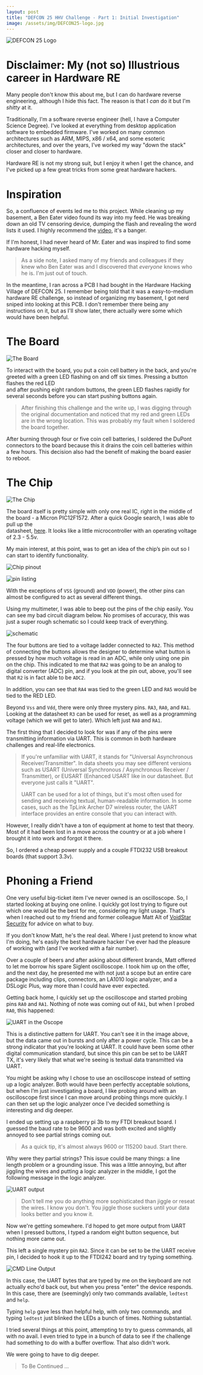 ```yaml
---
layout: post
title: "DEFCON 25 HHV Challenge - Part 1: Initial Investigation"
image: /assets/img/DEFCON25-logo.jpg
---
```


![DEFCON 25 Logo](/assets/img/DEFCON25-logo.jpg)

# Disclaimer: My (not so) Illustrious career in Hardware RE  
  
Many people don't know this about me, but I can do hardware reverse engineering, although I hide this fact. The reason is that I *can* do it but I'm *shitty* at it.  

Traditionally, I'm a software reverse engineer (hell, I have a Computer Science Degree). I've looked at everything from desktop application software to embedded firmware. I've worked on many common architectures such as ARM, MIPS, x86 / x64, and some esoteric architectures, and over the years, I've worked my way "down the stack" closer and closer to hardware.

Hardware RE is not my strong suit, but I enjoy it when I get the chance, and I've picked up a few great tricks from some great hardware hackers.

# Inspiration  
  
So, a confluence of events led me to this project. While cleaning up my basement, a Ben Eater video found its way into my feed. He was breaking down an old TV censoring device, dumping the flash and revealing the word lists it used. I highly recommend the [video](https://www.youtube.com/watch?v=a6EWIh2D1NQ), it's a banger.  
  
If I'm honest, I had never heard of Mr. Eater and was inspired to find some hardware hacking myself.  
  
> As a side note, I asked many of my friends and colleagues if they knew who Ben Eater was and I discovered that *everyone* knows who he is. I'm just out of touch.  
  
In the meantime, I ran across a PCB I had bought in the Hardware Hacking Village of DEFCON 25. I remember being told that it was a easy-to-medium hardware RE challenge, so instead of organizing my basement, I got nerd sniped into looking at this PCB. I don't remember there being any instructions on it, but as I'll show later, there actually were some which would have been helpful.

  
# The Board  
![The Board](/assets/img/KBEPCB.jpeg)

To interact with the board, you put a coin cell battery in the back, and you're greeted with a green LED flashing on and off six times. Pressing a button flashes the red LED  
and after pushing eight random buttons, the green LED flashes rapidly for several seconds before you can start pushing buttons again.  

> After finishing this challenge and the write up, I was digging through the original documentation and noticed that my red and green LEDs are in the wrong location. This was probably my fault when I soldered the board together.

After burning through four or five coin cell batteries, I soldered the DuPont connectors to the board because this it drains the coin cell batteries within a few hours. This decision also had the benefit of making the board easier to reboot.

# The Chip  
![The Chip](/assets/img/chip.jpg)

The board itself is pretty simple with only one real IC, right in the middle of the board - a Micron PIC12F1572. After a quick Google search, I was able to pull up the  
datasheet, [here](https://ww1.microchip.com/downloads/en/DeviceDoc/40001723D.pdf).  It looks like a little microcontroller with an operating voltage of 2.3 - 5.5v. 

My main interest, at this point, was to get an idea of the chip’s pin out so I can start to identify functionality.

![Chip pinout](/assets/img/chip_pinout.png)

![pin listing](/assets/img/pin_listing.png)

With the exceptions of `VSS` (ground) and `VDD` (power), the other pins can almost be configured to act as several different things.

Using my multimeter, I was able to beep out the pins of the chip easily. You can see my bad circuit diagram below. No promises of accuracy, this was just a super rough schematic so I could keep track of everything.

![schematic](/assets/img/schematic.jpg)

The four buttons are tied to a voltage ladder connected to `RA2`. This method of connecting the buttons allows the designer to determine what button is pressed by how much voltage is read in an ADC, while only using one pin on the chip. This indicated to me that `RA2` was going to be an analog to digital converter (ADC) pin, and if you look at the pin out, above, you'll see that `R2` is in fact able to be `ADC2`. 

In addition, you can see that `RA4` was tied to the green LED and `RA5` would be tied to the RED LED. 

Beyond `Vss` and `Vdd`, there were only three mystery pins. `RA3`, `RA0`, and `RA1`. Looking at the datasheet `R3` can be used for reset, as well as a programming voltage (which we will get to later). Which left just `RA0` and `RA1`.

The first thing that I decided to look for was if any of the pins were transmitting information via UART. This is common in both hardware challenges and real-life electronics.  

> If you're unfamiliar with UART, it stands for "Universal Asynchronous Receiver/Transmitter". In data sheets you may see different versions such as USART (Universal Synchronous / Asynchronous Receiver / Transmitter), or EUSART (Enhanced USART like in our datasheet. But everyone just calls it "UART". 
> 
> UART can be used for a lot of things, but it's most often used for sending and receiving textual, human-readable information. In some cases, such as the TpLink Archer D7 wireless router, the UART interface provides an entire console that you can interact with.

However, I really didn't have a ton of equipment at home to test that theory. Most of it had been lost in a move across the country or at a job where I brought it into work and forgot it there.

So, I ordered a cheap power supply and a couple FTDI232 USB breakout boards (that support 3.3v).  

# Phoning a Friend

One very useful big-ticket item I've never owned is an oscilloscope. So, I started looking at buying one online. I quickly got lost trying to figure out which one would be the best for me, considering my light usage. That's when I reached out to my friend and former colleague Matt Alt of [VoidStar Security](https://voidstarsec.com/) for advice on what to buy.

If you don't know Matt, he's the real deal. Where I just pretend to know what I'm doing, he's easily the best hardware hacker I've ever had the pleasure of working with (and I've worked with a fair number). 

Over a couple of beers and after asking about different brands, Matt offered to let me borrow his spare Siglent oscilloscope. I took him up on the offer, and the next day, he presented me with not just a scope but an entire care package including clips, connectors, an LA1010 logic analyzer, and a DSLogic Plus, way more than I could have ever expected. 

Getting back home, I quickly set up the oscilloscope and started probing pins `RA0` and `RA1`. Nothing of note was coming out of `RA1`, but when I probed `RA0`, this happened:

![UART in the Oscope](/assets/img/scope_uart.jpg)

This is a distinctive pattern for UART. You can't see it in the image above, but the data came out in bursts and only after a power cycle. This can be a strong indicator that you're looking at UART. It could have been some other digital communication standard, but since this pin can be set to be UART TX, it's very likely that what we're seeing is textual data transmitted via UART. 

You might be asking why I chose to use an oscilloscope instead of setting up a logic analyzer. Both would have been perfectly acceptable solutions, but when I’m just investigating a board, I like probing around with an oscilloscope first since I can move around probing things more quickly. I can then set up the logic analyzer once I've decided something is interesting and dig deeper.

I ended up setting up a raspberry pi 3b to my FTDI breakout board. I guessed the baud rate to be 9600 and was both excited and slightly annoyed to see partial strings coming out. 

> As a quick tip, it's almost always 9600 or 115200 baud. Start there.

Why were they partial strings? This issue could be many things: a line length problem or a grounding issue.  This was a little annoying, but after jiggling the wires and putting a logic analyzer in the middle, I got the following message in the logic analyzer.

![UART output](/assets/img/uart_output.jpeg)

> Don't tell me you do anything more sophisticated than jiggle or reseat the wires. I know you don't. You jiggle those suckers until your data looks better and you know it.

Now we're getting somewhere. I'd hoped to get more output from UART when I pressed buttons, I typed a random eight button sequence, but nothing more came out. 

This left a single mystery pin `RA2`. Since it can be set to be the UART receive pin, I decided to hook it up to the FTDI242 board and try typing something.


![CMD Line Output](/assets/img/cmd_line_output.png)

In this case, the UART bytes that are typed by me on the keyboard are not actually echo'd back out, but when you press "enter" the device responds. In this case, there are (seemingly) only two commands available, `ledtest` and `help`. 

Typing `help` gave less than helpful help, with only two commands, and typing `ledtest` just blinked the LEDs a bunch of times. Nothing substantial.

I tried several things at this point, attempting to try to guess commands, all with no avail. I even tried to type in a bunch of data to see if the challenge had something to do with a buffer overflow. That also didn't work. 

We were going to have to dig deeper.

> To Be Continued ...
